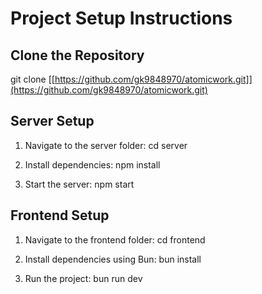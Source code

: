 # Project Setup Instructions

## Clone the Repository

git clone [[https://github.com/gk9848970/atomicwork.git]](https://github.com/gk9848970/atomicwork.git)

## Server Setup

1. Navigate to the server folder:
   cd server

2. Install dependencies:
   npm install

3. Start the server:
   npm start

## Frontend Setup

1. Navigate to the frontend folder:
   cd frontend

2. Install dependencies using Bun:
   bun install

3. Run the project:
   bun run dev
